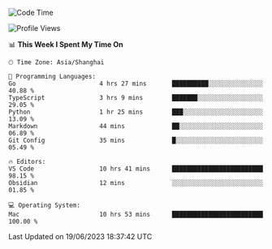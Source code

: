<!--START_SECTION:waka-->
![Code Time](http://img.shields.io/badge/Code%20Time-118%20hrs%208%20mins-blue)

![Profile Views](http://img.shields.io/badge/Profile%20Views-12-blue)

📊 **This Week I Spent My Time On** 

```text
🕑︎ Time Zone: Asia/Shanghai

💬 Programming Languages: 
Go                       4 hrs 27 mins       ██████████░░░░░░░░░░░░░░░   40.88 % 
TypeScript               3 hrs 9 mins        ███████░░░░░░░░░░░░░░░░░░   29.05 % 
Python                   1 hr 25 mins        ███░░░░░░░░░░░░░░░░░░░░░░   13.09 % 
Markdown                 44 mins             ██░░░░░░░░░░░░░░░░░░░░░░░   06.89 % 
Git Config               35 mins             █░░░░░░░░░░░░░░░░░░░░░░░░   05.49 % 

🔥 Editors: 
VS Code                  10 hrs 41 mins      █████████████████████████   98.15 % 
Obsidian                 12 mins             ░░░░░░░░░░░░░░░░░░░░░░░░░   01.85 % 

💻 Operating System: 
Mac                      10 hrs 53 mins      █████████████████████████   100.00 % 
```


 Last Updated on 19/06/2023 18:37:42 UTC
<!--END_SECTION:waka-->